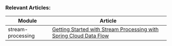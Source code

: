 ### Relevant Articles: 

Module | Article
--|--
stream-processing | [Getting Started with Stream Processing with Spring Cloud Data Flow](http://www.baeldung.com/spring-cloud-data-flow-stream-processing)
